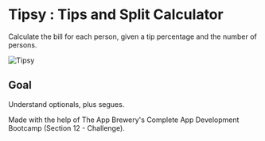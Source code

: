 #  Tipsy : Tips and Split Calculator

Calculate the bill for each person, given a tip percentage and the number of persons.

![Tipsy](https://i.postimg.cc/7YHkRY1f/ezgif-com-video-to-gif-3.gif)

## Goal

Understand optionals, plus segues.

Made with the help of The App Brewery's Complete App Development Bootcamp (Section 12 - Challenge).
